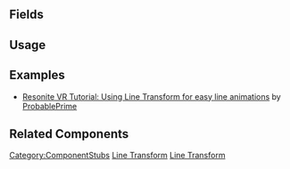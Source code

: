 <languages></languages> <translate>

## Fields

## Usage

## Examples

-   [Resonite VR Tutorial: Using Line Transform for easy line
    animations](https://www.youtube.com/watch?v=CXY1TLtpSXI) by
    [ProbablePrime](User:ProbablePrime "wikilink")

## Related Components

</translate>

[Category:ComponentStubs](Category:ComponentStubs "wikilink") [Line
Transform](Category:Components{{#translation:}} "wikilink") [Line
Transform](Category:Components:Transform:Drivers{{#translation:}} "wikilink")